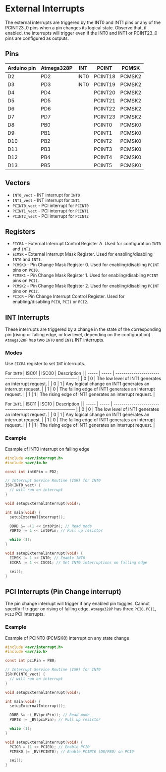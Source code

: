 # External Interrupts
The external interrupts are triggered by the INT0 and INT1 pins or any of the PCINT23..0 pins when a pin changes its logical state. Observe that, if enabled, the interrupts will trigger even if the INT0 and INT1 or PCINT23..0 pins are configured as outputs. 

## Pins
| Arduino pin | Atmega328P | INT  | PCINT   | PCMSK  |
| ----------- | ---------- | ---- | ------- | ------ |
| D2          | PD2        | INT0 | PCINT18 | PCMSK2 |
| D3          | PD3        | INT0 | PCINT19 | PCMSK2 |
| D4          | PD4        |      | PCINT20 | PCMSK2 |
| D5          | PD5        |      | PCINT21 | PCMSK2 |
| D6          | PD6        |      | PCINT22 | PCMSK2 |
| D7          | PD7        |      | PCINT23 | PCMSK2 |
| D8          | PB0        |      | PCINT0  | PCMSK0 |
| D9          | PB1        |      | PCINT1  | PCMSK0 |
| D10         | PB2        |      | PCINT2  | PCMSK0 |
| D11         | PB3        |      | PCINT3  | PCMSK0 |
| D12         | PB4        |      | PCINT4  | PCMSK0 |
| D13         | PB5        |      | PCINT5  | PCMSK0 |

## Vectors
- `INT0_vect` - INT interrupt for `INT0`
- `INT1_vect` - INT interrupt for `INT1`
- `PCINT0_vect` - PCI interrupt for `PCINT0`
- `PCINT1_vect` - PCI interrupt for `PCINT1`
- `PCINT2_vect` - PCI interrupt for `PCINT2`

## Registers
- `EICRA` – External Interrupt Control Register A. Used for configuration `INT0` and `INT1`.
- `EIMSK` – External Interrupt Mask Register. Used for enabling/disabling `INT0` and `INT1`.
- `PCMSK0` - Pin Change Mask Register 0. Used for enabling/disabling `PCINT` pins on `PCI0`.
- `PCMSK1` - Pin Change Mask Register 1. Used for enabling/disabling `PCINT` pins on `PCI1`.
- `PCMSK2` - Pin Change Mask Register 2. Used for enabling/disabling `PCINT` pins on `PCI2`.
- `PCICR` – Pin Change Interrupt Control Register. Used for enabling/disabling `PCI0`, `PCI1` or `PCI2`.

## INT Interrupts
These interrupts are triggered by a change in the state of the corresponding pin (rising or falling edge, or low level, depending on the configuration). `Atmega328P` has two `INT0` and `INT1` INT interrupts.

### Modes
Use `EICRA` register to set `INT` interrupts.

For `INT0` 
| ISC01 | ISC00 | Description                                                |
| ----- | ----- | ---------------------------------------------------------- |
| 0     | 0     | The low level of INT1 generates an interrupt request.      |
| 0     | 1     | Any logical change on INT1 generates an interrupt request. |
| 1     | 0     | The falling edge of INT1 generates an interrupt request.   |
| 1     | 1     | The rising edge of INT1 generates an interrupt request.    |

For `INT1` 
| ISC11 | ISC10 | Description                                                |
| ----- | ----- | ---------------------------------------------------------- |
| 0     | 0     | The low level of INT1 generates an interrupt request.      |
| 0     | 1     | Any logical change on INT1 generates an interrupt request. |
| 1     | 0     | The falling edge of INT1 generates an interrupt request.   |
| 1     | 1     | The rising edge of INT1 generates an interrupt request.    |

### Example 
Example of INT0 interrupt on falling edge
```c
#include <avr/interrupt.h>
#include <avr/io.h>

const int int0Pin = PD2;

// Interrupt Service Routine (ISR) for INT0
ISR(INT0_vect) {
  // will run on interrupt
}

void setupExternalInterrupt(void);

int main(void) {
  setupExternalInterrupt();

  DDRD &= ~(1 << int0Pin); // Read mode
  PORTD |= 1 << int0Pin; // Pull up resistor

  while (1);
}

void setupExternalInterrupt(void) {
  EIMSK |= 1 << INT0; // Enable INT0
  EICRA |= 1 << ISC01; // Set INT0 interruptions on falling edge

  sei();
} 
```

## PCI Interrupts (Pin Change interrupt)
The pin change interrupt will trigger if any enabled pin toggles. Cannot specify if trigger on rising of falling edge.
`Atmega328P` has three `PCI0`, `PCI1`, `PCI2` PCI interrupts.

### Example
Example of PCINT0 (PCMSK0) interrupt on any state change
```c
#include <avr/interrupt.h>
#include <avr/io.h>

const int pciPin = PB0;

// Interrupt Service Routine (ISR) for INT0
ISR(PCINT0_vect) {
  // will run on interrupt
}

void setupExternalInterrupt(void);

int main(void) {
  setupExternalInterrupt();

  DDRB &= ~(_BV(pciPin)); // Read mode
  PORTB |= _BV(pciPin); // Pull up resistor

  while (1);
}

void setupExternalInterrupt(void) {
  PCICR = (1 << PCIE0); // Enable PCI0
  PCMSK0 |= _BV(PCINT0); // Enable PCINT0 (D8/PB0) on PCI0

  sei();
} 
```


